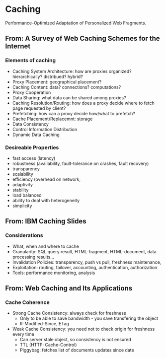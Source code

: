 # Caching

Performance-Optimized Adaptation of Personalized Web Fragments.

## From: A Survey of Web Caching Schemes for the Internet

### Elements of caching

* Caching System Architecture: how are proxies organized? hierarchically? distribued? hybrid?
* Proxy Placement: geographical placement?
* Caching Content: data? connections? computations?
* Proxy Cooperation
* Data Sharing: what data can be shared among proxies?
* Caching Resolution/Routing: how does a proxy decide where to fetch page requested by client?
* Prefetching: how can a proxy decide how/what to prefetch?
* Cache Placement/Replacemnt: storage
* Data Consistency
* Control Information Distribution
* Dynamic Data Caching

### Desireable Properties

* fast access (latency)
* robustness (availability, fault-tolerance on crashes, fault recovery)
* transparency
* scalability
* efficiency (overhead on network,
* adaptivity
* stability
* load balanced
* ability to deal with heterogeneity
* simplicity


## From: IBM Caching Slides

### Considerations

* What, when and where to cache
* Granularity: SQL query result, HTML-fragment, HTML-document, data processing results...
* Invalidation Policies: transparency, push vs pull, freshness maintenance,
* Exploitation: routing, failover, accounting, authentication, authorization
* Tools: performance monitoring, analysis

## From: Web Caching and Its Applications

### Cache Coherence

* Strong Cache Consistency: always check for freshness
  * Only to be able to save bandwidth - you save transfering the object
  * If-Modified-Since, ETag
* Weak Cache Consistency: you need not to check origin for freshness every time
  * Can server stale object, so consistency is not ensured
  * TTL (HTTP: Cache-Control)
  * Piggybag: fetches list of documents updates since date
